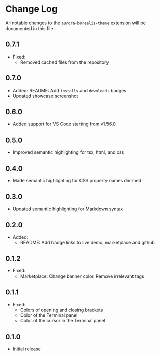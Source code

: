 # Change Log

All notable changes to the `aurora-borealis-theme` extension will be documented in this file.

## 0.7.1

- Fixed:
    - Removed cached files from the repository

## 0.7.0

- Added: README: Add `installs` and `downloads` badges
- Updated showcase screenshot

## 0.6.0

- Added support for VS Code starting from v1.56.0

## 0.5.0

- Improved semantic highlighting for tsx, html, and css

## 0.4.0

- Made semantic highlighting for CSS property names dimmed

## 0.3.0

- Updated semantic highlighting for Markdown syntax

## 0.2.0

- Added:
    - README: Add badge links to live demo, marketplace and github

## 0.1.2

- Fixed:
    - Marketplace: Change banner color. Remove irrelevant tags

## 0.1.1

- Fixed:
    - Colors of opening and closing brackets
    - Color of the Terminal panel
    - Color of the cursor in the Terminal panel

## 0.1.0

- Initial release
